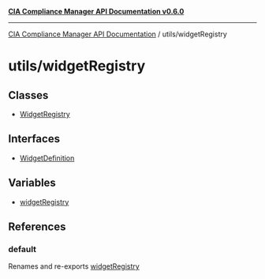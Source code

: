 [**CIA Compliance Manager API Documentation v0.6.0**](../../README.md)

***

[CIA Compliance Manager API Documentation](../../modules.md) / utils/widgetRegistry

# utils/widgetRegistry

## Classes

- [WidgetRegistry](classes/WidgetRegistry.md)

## Interfaces

- [WidgetDefinition](interfaces/WidgetDefinition.md)

## Variables

- [widgetRegistry](variables/widgetRegistry.md)

## References

### default

Renames and re-exports [widgetRegistry](variables/widgetRegistry.md)
